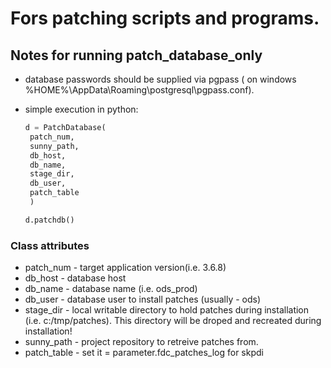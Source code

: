 # Fors patching scripts and programs.

## Notes for running patch_database_only

* database passwords should be supplied via pgpass ( on windows %HOME%\AppData\Roaming\postgresql\pgpass.conf).
* simple execution in python:

   ``` python
   d = PatchDatabase(
    patch_num,
    sunny_path,
    db_host,
    db_name,
    stage_dir,
    db_user,
    patch_table
    )

   d.patchdb()
   ```

### Class attributes

* patch_num - target application version(i.e. 3.6.8)
* db_host - database host 
* db_name - database name (i.e. ods_prod)
* db_user - database user to install patches (usually - ods)
* stage_dir - local writable directory to hold patches during installation (i.e. c:/tmp/patches). This directory will be droped and recreated during installation!
* sunny_path - project repository to retreive patches from.
* patch_table - set it = parameter.fdc_patches_log for skpdi
